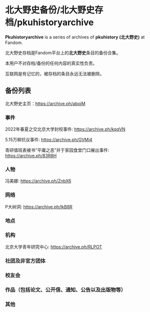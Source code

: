 # 北大野史备份/北大野史存档/pkuhistoryarchive

**Pkuhistoryarchive** is a series of archives of **pkuhistory (北大野史)** at Fandom.

北大野史存档是Fandom平台上的**北大野史**条目的备份合集。

本用户不对存档/备份的任何内容的真实性负责。

互联网是有记忆的，被存档的条目永远无法被删除。

## 备份列表

北大野史主页：https://archive.ph/abojM

### 事件

2022年春夏之交北京大学封校事件: https://archive.ph/kqqVN

5.15万柳抗议事件: https://archive.ph/GVMi4

青研值班表被书“平庸之恶”并于家园食堂门口展出事件: https://archive.ph/83R8H

### 人物

冯美娜: https://archive.ph/ZnbX6

### 网络

P大树洞: https://archive.ph/lkB8R

### 地点

### 机构

北京大学青年研究中心: https://archive.ph/RLPOT

### 社团及非官方团体

### 校友会

### 作品（包括论文、公开信、通知、公告以及出版物等）

### 其他







